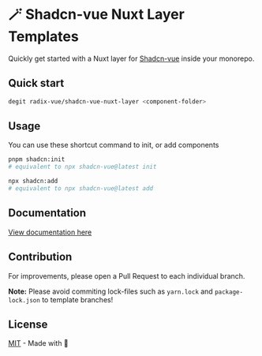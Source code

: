 # 🪄 Shadcn-vue Nuxt Layer Templates

Quickly get started with a Nuxt layer for [Shadcn-vue](https://shadcn-vue.com/) inside your monorepo.

## Quick start

```bash
degit radix-vue/shadcn-vue-nuxt-layer <component-folder>
```

## Usage

You can use these shortcut command to init, or add components

```bash
pnpm shadcn:init
# equivalent to npx shadcn-vue@latest init
```

 
```bash
npx shadcn:add
# equivalent to npx shadcn-vue@latest add
```

## Documentation

[View documentation here](https://www.shadcn-vue.com/docs/introduction.html)



## Contribution

For improvements, please open a Pull Request to each individual branch.

**Note:** Please avoid commiting lock-files such as `yarn.lock` and `package-lock.json` to template branches!

## License

[MIT](https://github.com/radix-vue/radix-vue/blob/main/LICENSE) - Made with 💚
